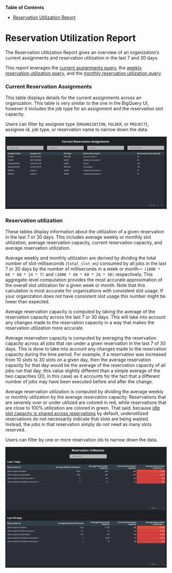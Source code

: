 <!-- START doctoc generated TOC please keep comment here to allow auto update -->
<!-- DON'T EDIT THIS SECTION, INSTEAD RE-RUN doctoc TO UPDATE -->
**Table of Contents**

- [Reservation Utilization Report](#reservation-utilization-report)

<!-- END doctoc generated TOC please keep comment here to allow auto update -->

# Reservation Utilization Report
The Reservation Utilization Report gives an overview of an organization’s current assignments and reservation utilization in the last 7 and 30 days.

This report leverages the [current assignments query](../sql/current_assignments.sql), the [weekly reservation utilization query](../sql/reservation_utilization_week.sql), and the [monthly reservation utilization query](../sql/reservation_utilization_week.sql).

### Current Reservation Assignments
This table displays details for the current assignments across an organization. This table is very similar to the one in the BigQuery UI, however it includes the job type for an assignment and the reservation slot capacity.

Users can filter by assignee type (`ORGANIZATION`, `FOLDER`, or `PROJECT`), assignee id, job type, or reservation name to narrow down the data.

![Current Assignments](../images/reservation_utilization/assignments.png)

### Reservation utilization
These tables display information about the utilization of a given reservation in the last 7 or 30 days. This includes average weekly or monthly slot utilization, average reservation capacity, current reservation capacity, and average reservation utilization.

Average weekly and monthly utilization are derived by dividing the total number of slot-milliseconds (`total_slot_ms`) consumed by all jobs in the last 7 or 30 days by the number of milliseconds in a week or month&mdash; `(1000 * 60 * 60 * 24 * 7)` and `(1000 * 60 * 60 * 24 * 30)` respectively. This aggregate-level computation provides the most accurate approximation of the overall slot utilization for a given week or month. Note that this calculation is most accurate for organizations with consistent slot usage. If your organization does not have consistent slot usage this number might be lower than expected.

Average reservation capacity is computed by taking the average of the reservation capacity across the last 7 or 30 days. This will take into account any changes made to the reservation capacity in a way that makes the reservation utilization more accurate.

Average reservation capacity is computed by averaging the reservation capacity across all jobs that ran under a given reservation in the last 7 of 30 days. This is done to take into account any changes made to the reservation capacity during the time period. For example, if a reservation was increased from 10 slots to 30 slots on a given day, then the average reservation capacity for that day would be the average of the reservation capacity of all jobs run that day; this value slightly different than a simple average of the two capacities (20, in this case) as it accounts for the fact that a different number of jobs may have been executed before and after the change.

Average reservation utilization is computed by dividing the average weekly or monthly utilization by the average reservation capacity. Reservations that are severely over or under utilized are colored in red, while reservations that are close to 100% utilization are colored in green. That said, because [idle slot capacity is shared across reservations](https://cloud.google.com/bigquery/docs/reservations-intro#idle_slots) by default, underutilized reservations do not necessarily indicate that slots are being wasted. Instead, the jobs in that reservation simply do not need as many slots reserved.

Users can filter by one or more reservation ids to narrow down the data.

![Reservation Utilization](../images/reservation_utilization/utilization.png)
